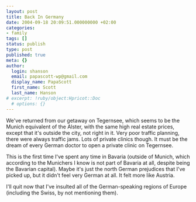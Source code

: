 ```yaml
---
layout: post
title: Back In Germany
date: 2004-09-18 20:09:51.000000000 +02:00
categories:
- family
tags: []
status: publish
type: post
published: true
meta: {}
author:
  login: shanson
  email: papascott-wp@gmail.com
  display_name: PapaScott
  first_name: Scott
  last_name: Hanson
# excerpt: !ruby/object:Hpricot::Doc
  # options: {}
---
```

<p>We've returned from our getaway on Tegernsee, which seems to be the Munich equivalent of the Alster, with the same high real estate prices, except that it's outside the city, not right in it. Very poor traffic planning, there were always traffic jams. Lots of private clinics though. It must be the dream of every German doctor to open a private clinic on Tegernsee.</p>
<p>This is the first time I've spent any time in Bavaria (outside of Munich, which according to the Munichers I know is not part of Bavaria at all, despite being the Bavarian capital). Maybe it's just the north German prejudices that I've picked up, but it didn't feel very German at all. It felt more like Austria.</p>
<p>I'll quit now that I've insulted all of the German-speaking regions of Europe (including the Swiss, by not mentioning them).</p>
